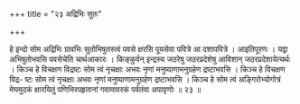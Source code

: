 +++
title = "२३ अद्रिभिः सुतः"

+++

हे इन्दो सोम अद्रिभिः ग्रावभिः सुतोभिषुतस्त्वं पवसे क्षरसि पूयसेवा पवित्रे आ दशापवित्रे । आइतिपूरणः । यद्वा अभिषुतोभवसि पवसेचेति चार्थआकारः । किङ्कुर्वन् इन्द्रस्य जठरेषु जठरप्रदेशेषु आविशान् जठरप्रदेशायेत्यर्थः । किञ्च हे विचक्षण विद्रष्टः सोम त्वं नृचक्षाः अभवः नृणां मनुष्याणामनुग्रहेण द्रष्टाभवसि । किञ्च हे विचक्षण विद्र- ष्टः सोम त्वं नृचक्षाः अभवः नृणां मनुष्याणामनुग्रहेण द्रष्टाभवसि । किञ्च हे सोम त्वं अङ्गिरोभ्योगोत्रं मेघमुदकं क्षारयितुं पणिभिरपहृतानां गवामावरकं पर्वतंवा अपावृणोः ॥ २३ ॥